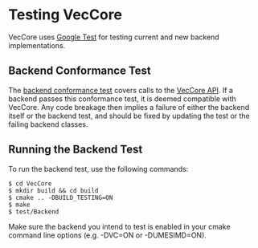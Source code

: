 # Testing VecCore

VecCore uses [Google Test](https://github.com/google/googletest) for testing
current and new backend implementations.

## Backend Conformance Test

The [backend conformance test](test/backend.cc) covers calls to the
[VecCore API](doc/api.md). If a backend passes this conformance test, it is
deemed compatible with VecCore. Any code breakage then implies a failure of
either the backend itself or the backend test, and should be fixed by
updating the test or the failing backend classes.

## Running the Backend Test

To run the backend test, use the following commands:

```shell
$ cd VecCore
$ mkdir build && cd build
$ cmake .. -DBUILD_TESTING=ON
$ make
$ test/Backend
```

Make sure the backend you intend to test is enabled in your
cmake command line options (e.g. -DVC=ON or -DUMESIMD=ON).

